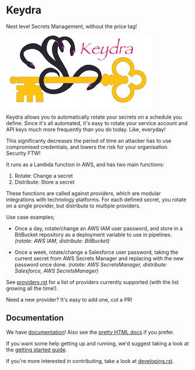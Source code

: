 # Keydra #

Next level Secrets Management, without the price tag!

![Secrets Management for Humans](docsrc/static/keydra.png?raw=true "Keydra")

Keydra allows you to automatically rotate your secrets on a schedule you define. Since it's all automated, it's easy to rotate your service account and API keys much more frequently than you do today. Like, everyday!

This significanty decreases the period of time an attacker has to use compromised credentials, and lowers the risk for your organisation. Security FTW!

It runs as a Lambda function in AWS, and has two main functions:
1. Rotate: Change a secret 
2. Distribute: Store a secret 

These functions are called against *providers*, which are modular integrations with technology platforms. For each defined secret, you rotate on a single provider, but distribute to multiple providers.

Use case examples;

- Once a day, rotate/change an AWS IAM user password, and store in a BitBucket repository as a deployment variable to use in pipelines. *(rotate: AWS IAM, distribute: BitBucket)*

- Once a week, rotate/change a Salesforce user password, taking the current secret from AWS Secrets Manager and replacing with the new password once done. *(rotate: AWS SecretsManager, distribute: Salesforce, AWS SecretsManager)*

See [providers.rst](docsrc/providers.rst) for a list of providers currently supported (with the list growing all the time!).

Need a new provider? It's easy to add one, cut a PR!

## Documentation

We have [documentation](docsrc/index.rst)! Also see the [pretty HTML docs](https://athena-home-loans.github.io/keydra/) if you prefer.

If you want some help getting up and running, we'd suggest taking a look at the [getting started guide](docsrc/quickstart.rst). 

If you're more interested in contributing, take a look at [developing.rst](docsrc/developing.rst).
